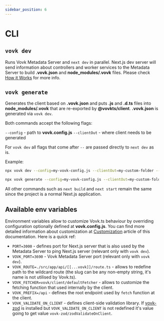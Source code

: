 ```yaml
---
sidebar_position: 6
---
```


# CLI

## `vovk dev`

Runs Vovk Metadata Server and `next dev` in parallel. Next.js dev server will send information about controllers and worker services to the Metadata Server to build **.vovk.json** and **node_modules/.vovk** files. Please check [How it Works](./how-it-works) for more info.

## `vovk generate`

Generates the client based on **.vovk.json** and puts **.js** and **.d.ts** files into **node_modules/.vovk** that are re-exported by **@vovkts/client**. **.vovk.json** is generated via `vovk dev`.

Both commands accept the following flags:

`--config` - path to **vovk.config.js**
`--clientOut` - where client needs to be generated

For `vovk dev` all flags that come after ` -- ` are passed directly to `next dev` as is.

Example:

```sh
npx vovk dev --config=my-vovk-config.js --clientOut=my-custom-folder -- --experimental-https --keepAliveTimeout 70000
```

```sh
npx vovk generate --config=my-vovk-config.js --clientOut=my-custom-folder
```

All other commands such as `next build` and `next start` remain the same since the project is a normal Next.js application.

## Available env variables

Environment variables allow to customize Vovk.ts behaviour by overriding configuration optionally defined at **vovk.config.js**. You can find more detailed information about customization at [Customization](./customization) article of this documentation. Here is a quick ref:

- `PORT=3000` - defines port for Next.js server that is also used by the Metadata Server to ping Next.js server (relevant only with `vovk dev`).
- `VOVK_PORT=3690` - Vovk Metadata Server port (relevant only with `vovk dev`).
- `VOVK_ROUTE=./src/app/api/[[...vovk]]/route.ts` - allows to redefine path to the wildcard route (the slug can be any non-empty string, it's name is not utilised by Vovk.ts).
- `VOVK_FETCHER=vovk/client/defaultFetcher` - allows to customize the fetching function that used internally by the client.
- `VOVK_PREFIX=/api` - defines the root endpoint used by `fetch` function at the client.
- `VOVK_VALIDATE_ON_CLIENT` - defines client-side validation library. If [vovk-zod](https://github.com/finom/vovk-zod) is installed but `VOVK_VALIDATE_ON_CLIENT` is not redefined it's value going to get value `vovk-zod/zodValidateOnClient`. 